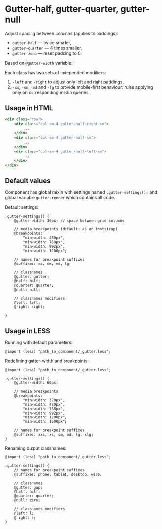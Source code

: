 # Gutter-half, gutter-quarter, gutter-null

Adjust spacing between columns (applies to paddings):

* `gutter-half` — twice smaller,
* `gutter-quarter` — 4 times smaller,
* `gutter-zero` — reset padding to 0.

Based on `@gutter-width` variable:  

Each class has two sets of independed modifiers:

1. `-left` and `-right` to adjust only left and right paddings,
2. `-xs`, `-sm`, `-md` and `-lg` to provide mobile-first behaviour: rules applying only on corresponding media queries.

## Usage in HTML

```html
<div class="row">
    <div class="col-sm-4 gutter-half-right-sm">
        ...
    </div>
    <div class="col-sm-4 gutter-half-sm">
        ...
    </div>
    <div class="col-sm-4 gutter-half-left-sm">
        ...
    </div>
</div>
```

## Default values

Component has global mixin with settings named `.gutter-settings();` and global variable `gutter-render` which contains all code.

Default settings:

```less
.gutter-settings() {
    @gutter-width: 30px; // space between grid columns

    // media breakpoints (default: as on bootstrap)
    @breakpoints:
        "min-width: 480px",
        "min-width: 768px",
        "min-width: 992px",
        "min-width: 1200px";

    // names for breakpoint suffixes
    @suffixes: xs, sm, md, lg;

    // classnames
    @gutter: gutter;
    @half: half;
    @quarter: quarter;
    @null: null;

    // classnames modifiers
    @left: left;
    @right: right;

}
```

## Usage in LESS

Running with default parameters:

```less
@import (less) "path_to_component/_gutter.less";
```

Redefining gutter-width and breakpoints:

```less
@import (less) "path_to_component/_gutter.less";

.gutter-settings() {
    @gutter-width: 60px;

    // media breakpoints
    @breakpoints:
        "min-width: 320px",
        "min-width: 480px",
        "min-width: 768px",
        "min-width: 992px",
        "min-width: 1200px",
        "min-width: 1600px";

    // names for breakpoint suffixes
    @suffixes: xxs, xs, sm, md, lg, xlg;
}
```

Renaming output classnames:

```less
@import (less) "path_to_component/_gutter.less";

.gutter-settings() {
    // names for breakpoint suffixes
    @suffixes: phone, tablet, desktop, wide;

    // classnames
    @gutter: gap;
    @half: half;
    @quarter: quarter;
    @null: zero;

    // classnames modifiers
    @left: l;
    @right: r;
}
```
